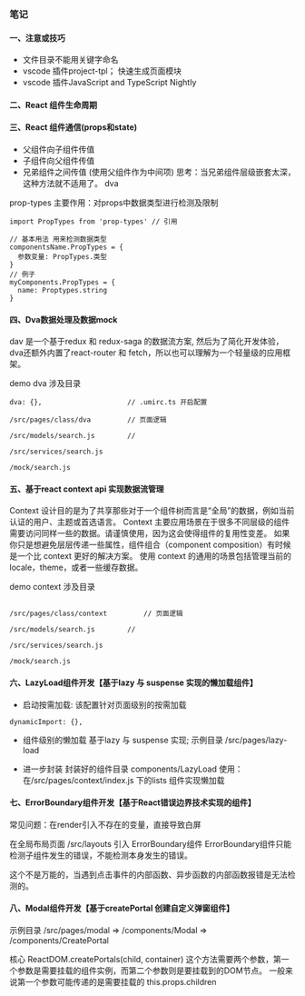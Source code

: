 ### 笔记
#### 一、注意或技巧
- 文件目录不能用关键字命名
- vscode 插件project-tpl； 快速生成页面模块
- vscode 插件JavaScript and TypeScript Nightly

#### 二、React 组件生命周期


#### 三、React 组件通信(props和state)
- 父组件向子组件传值
- 子组件向父组件传值
- 兄弟组件之间传值 (使用父组件作为中间项)
思考：当兄弟组件层级嵌套太深，这种方法就不适用了。 dva

prop-types
主要作用：对props中数据类型进行检测及限制

```
import PropTypes from 'prop-types' // 引用

// 基本用法 用来检测数据类型
componentsName.PropTypes = {
  参数变量: PropTypes.类型
}
// 例子
myComponents.PropTypes = {
  name: Proptypes.string
}
```

#### 四、Dva数据处理及数据mock
dav 是一个基于redux 和 redux-saga 的数据流方案, 然后为了简化开发体验，dva还额外内置了react-router 和 fetch，所以也可以理解为一个轻量级的应用框架。

demo dva 涉及目录
```
dva: {},                     // .umirc.ts 开启配置

/src/pages/class/dva         // 页面逻辑

/src/models/search.js        //

/src/services/search.js

/mock/search.js

```

#### 五、基于react context api 实现数据流管理
Context 设计目的是为了共享那些对于一个组件树而言是“全局”的数据，例如当前认证的用户、主题或首选语言。
Context 主要应用场景在于很多不同层级的组件需要访问同样一些的数据。请谨慎使用，因为这会使得组件的复用性变差。
如果你只是想避免层层传递一些属性，组件组合（component composition）有时候是一个比 context 更好的解决方案。
使用 context 的通用的场景包括管理当前的 locale，theme，或者一些缓存数据。

demo context 涉及目录
```

/src/pages/class/context         // 页面逻辑

/src/models/search.js        //

/src/services/search.js

/mock/search.js

```

#### 六、LazyLoad组件开发【基于lazy 与 suspense 实现的懒加载组件】
- 启动按需加载: 该配置针对页面级别的按需加载
```
dynamicImport: {},
```

- 组件级别的懒加载
基于lazy 与 suspense 实现; 示例目录 /src/pages/lazy-load

- 进一步封装
封装好的组件目录 components/LazyLoad
使用： 在/src/pages/context/index.js 下的lists 组件实现懒加载

#### 七、ErrorBoundary组件开发【基于React错误边界技术实现的组件】
常见问题：在render引入不存在的变量，直接导致白屏

在全局布局页面 /src/layouts 引入 ErrorBoundary组件
ErrorBoundary组件只能检测子组件发生的错误，不能检测本身发生的错误。

这个不是万能的，当遇到点击事件的内部函数、异步函数的内部函数报错是无法检测的。

#### 八、Modal组件开发【基于createPortal 创建自定义弹窗组件】
示例目录 /src/pages/modal => /components/Modal => /components/CreatePortal

核心
ReactDOM.createPortals(child, container)
这个方法需要两个参数，第一个参数是需要挂载的组件实例，而第二个参数则是要挂载到的DOM节点。
一般来说第一个参数可能传递的是需要挂载的 this.props.children


